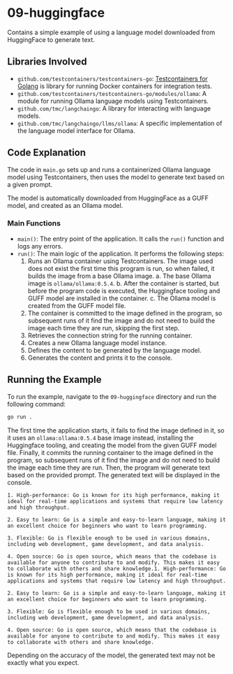# 09-huggingface

Contains a simple example of using a language model downloaded from HuggingFace to generate text.

## Libraries Involved

- `github.com/testcontainers/testcontainers-go`: [Testcontainers for Golang](https://github.com/testcontainers/testcontainers-go) is library for running Docker containers for integration tests.
- `github.com/testcontainers/testcontainers-go/modules/ollama`: A module for running Ollama language models using Testcontainers.
- `github.com/tmc/langchaingo`: A library for interacting with language models.
- `github.com/tmc/langchaingo/llms/ollama`: A specific implementation of the language model interface for Ollama.

## Code Explanation

The code in `main.go` sets up and runs a containerized Ollama language model using Testcontainers, then uses the model to generate text based on a given prompt.

The model is automatically downloaded from HuggingFace as a GUFF model, and created as an Ollama model.

### Main Functions

- `main()`: The entry point of the application. It calls the `run()` function and logs any errors.
- `run()`: The main logic of the application. It performs the following steps:
  1. Runs an Ollama container using Testcontainers. The image used does not exist the first time this program is run, so when failed, it builds the image from a base Ollama image.
    a. The base Ollama image is `ollama/ollama:0.5.4`.
    b. After the container is started, but before the program code is executed, the Huggingface tooling and GUFF model are installed in the container.
    c. The Ollama model is created from the GUFF model file.
  2. The container is committed to the image defined in the program, so subsequent runs of it find the image and do not need to build the image each time they are run, skipping the first step.
  3. Retrieves the connection string for the running container.
  4. Creates a new Ollama language model instance.
  5. Defines the content to be generated by the language model.
  6. Generates the content and prints it to the console.

## Running the Example

To run the example, navigate to the `09-huggingface` directory and run the following command:

```sh
go run .
```

The first time the application starts, it fails to find the image defined in it, so it uses an `ollama:ollama:0.5.4` base image instead, installing the Huggingface tooling, and creating the model from the given GUFF model file. Finally, it commits the running container to the image defined in the program, so subsequent runs of it find the image and do not need to build the image each time they are run. Then, the program will generate text based on the provided prompt. The generated text will be displayed in the console.

```shell
1. High-performance: Go is known for its high performance, making it ideal for real-time applications and systems that require low latency and high throughput.

2. Easy to learn: Go is a simple and easy-to-learn language, making it an excellent choice for beginners who want to learn programming.

3. Flexible: Go is flexible enough to be used in various domains, including web development, game development, and data analysis.

4. Open source: Go is open source, which means that the codebase is available for anyone to contribute to and modify. This makes it easy to collaborate with others and share knowledge.1. High-performance: Go is known for its high performance, making it ideal for real-time applications and systems that require low latency and high throughput.

2. Easy to learn: Go is a simple and easy-to-learn language, making it an excellent choice for beginners who want to learn programming.

3. Flexible: Go is flexible enough to be used in various domains, including web development, game development, and data analysis.

4. Open source: Go is open source, which means that the codebase is available for anyone to contribute to and modify. This makes it easy to collaborate with others and share knowledge.
```

Depending on the accuracy of the model, the generated text may not be exactly what you expect.

